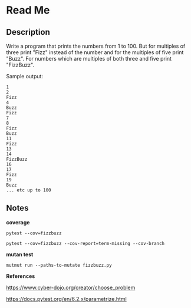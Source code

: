 # Read Me

## Description

Write a program that prints the numbers from 1 to 100. But for multiples of three print "Fizz" instead of the number and for the multiples of five print "Buzz". For numbers which are multiples of both three and five print "FizzBuzz".

Sample output:

```
1
2
Fizz
4
Buzz
Fizz
7
8
Fizz
Buzz
11
Fizz
13
14
FizzBuzz
16
17
Fizz
19
Buzz
... etc up to 100
```

## Notes

**coverage**

```
pytest --cov=fizzbuzz

pytest --cov=fizzbuzz --cov-report=term-missing --cov-branch
```

**mutan test**

```
mutmut run --paths-to-mutate fizzbuzz.py
```

**References**

https://www.cyber-dojo.org/creator/choose_problem

https://docs.pytest.org/en/6.2.x/parametrize.html
